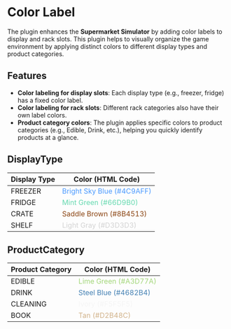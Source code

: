 # Color Label

The plugin enhances the **Supermarket Simulator** by adding color labels to display and rack slots. This plugin helps to visually organize the game environment by applying distinct colors to different display types and product categories.


## Features
- **Color labeling for display slots**: Each display type (e.g., freezer, fridge) has a fixed color label.
- **Color labeling for rack slots**: Different rack categories also have their own label colors.
- **Product category colors**: The plugin applies specific colors to product categories (e.g., Edible, Drink, etc.), helping you quickly identify products at a glance.

## DisplayType

| Display Type | Color (HTML Code)                                            |
| ------------ | ------------------------------------------------------------ |
| FREEZER      | <span style="color:#4C9AFF">Bright Sky Blue (#4C9AFF)</span> |
| FRIDGE       | <span style="color:#66D9B0">Mint Green (#66D9B0)</span>      |
| CRATE        | <span style="color:#8B4513">Saddle Brown (#8B4513)</span>    |
| SHELF        | <span style="color:#D3D3D3">Light Gray (#D3D3D3)</span>      |

## ProductCategory

| Product Category | Color (HTML Code)                                       |
| ---------------- | ------------------------------------------------------- |
| EDIBLE           | <span style="color:#A3D77A">Lime Green (#A3D77A)</span> |
| DRINK            | <span style="color:#4682B4">Steel Blue (#4682B4)</span> |
| CLEANING         | <span style="color:#F5F5F5">Ivory (#F5F5F5)</span>      |
| BOOK             | <span style="color:#D2B48C">Tan (#D2B48C)</span>        |
